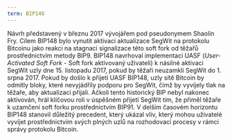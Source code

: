 ```yaml
---
term: BIP148
---
```


Návrh představený v březnu 2017 vývojářem pod pseudonymem Shaolin Fry. Cílem BIP148 bylo vynutit aktivaci aktualizace SegWit na protokolu Bitcoinu jako reakci na stagnaci signalizace této soft fork od těžařů prostřednictvím metody BIP9. BIP148 navrhoval implementaci UASF (*User-Activated Soft Fork* - Soft fork aktivovaný uživateli) k násilné aktivaci SegWit uzly dne 15. listopadu 2017, pokud by těžaři neuzamkli SegWit do 1. srpna 2017. Pokud by došlo k přijetí UASF BIP148, uzly sítě Bitcoin by odmítly bloky, které nevyjádřily podporu pro SegWit, čímž by vyvíjely tlak na těžaře, aby aktualizaci přijali. Ačkoli tento historický BIP nebyl nakonec aktivován, hrál klíčovou roli v úspěšném přijetí SegWit tím, že přiměl těžaře k uzamčení soft forku prostřednictvím BIP91. V delším časovém horizontu BIP148 stanovil důležitý precedent, který ukázal vliv, který mohou uživatelé vyvíjet prostřednictvím svých plných uzlů na rozhodovací procesy v rámci správy protokolu Bitcoin.